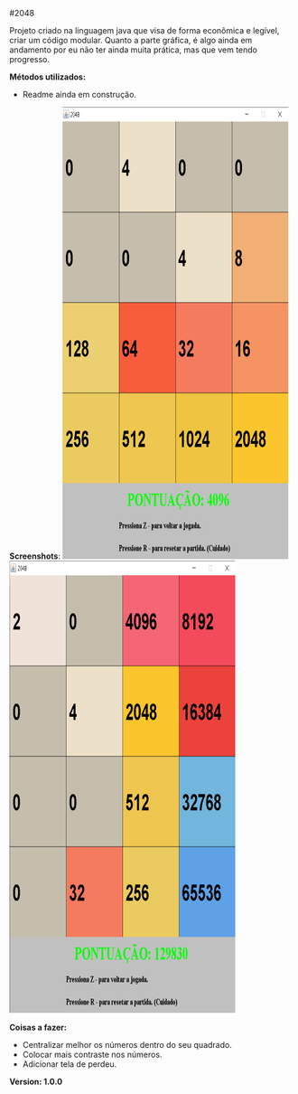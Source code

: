 #2048

Projeto criado na linguagem java que visa de forma econômica e legível, criar um código modular.
Quanto a parte gráfica, é algo ainda em andamento por eu não ter ainda muita prática, mas que vem tendo progresso.

**Métodos utilizados:**
- Readme ainda em construção.

**Screenshots**:
<img src="./exempleImages/win.png" width="400" height="800"> <img src="./exempleImages/recorde.png" width="400" height="800">

**Coisas a fazer:**
- Centralizar melhor os números dentro do seu quadrado.
- Colocar mais contraste nos números.
- Adicionar tela de perdeu.

**Version: 1.0.0**